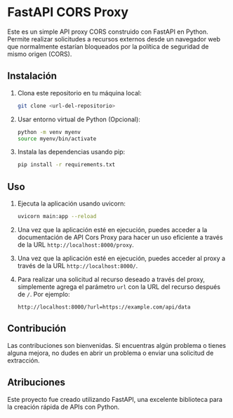 # FastAPI CORS Proxy

Este es un simple API proxy CORS construido con FastAPI en Python. Permite realizar solicitudes a recursos externos desde un navegador web que normalmente estarían bloqueados por la política de seguridad de mismo origen (CORS).

## Instalación

1. Clona este repositorio en tu máquina local:

    ```bash
    git clone <url-del-repositorio>
    ```

2. Usar entorno virtual de Python (Opcional):

    ```bash
    python -m venv myenv
    source myenv/bin/activate
    ```

3. Instala las dependencias usando pip:

    ```bash
    pip install -r requirements.txt
    ```

## Uso

1. Ejecuta la aplicación usando uvicorn:

    ```bash
    uvicorn main:app --reload
    ```

2. Una vez que la aplicación esté en ejecución, puedes acceder a la documentación de API Cors Proxy para hacer un uso eficiente a través de la URL `http://localhost:8000/proxy`.

3. Una vez que la aplicación esté en ejecución, puedes acceder al proxy a través de la URL `http://localhost:8000/`.

4. Para realizar una solicitud al recurso deseado a través del proxy, simplemente agrega el parámetro `url` con la URL del recurso después de `/`. Por ejemplo:

    ```
    http://localhost:8000/?url=https://example.com/api/data
    ```

## Contribución

Las contribuciones son bienvenidas. Si encuentras algún problema o tienes alguna mejora, no dudes en abrir un problema o enviar una solicitud de extracción.

## Atribuciones

Este proyecto fue creado utilizando FastAPI, una excelente biblioteca para la creación rápida de APIs con Python.